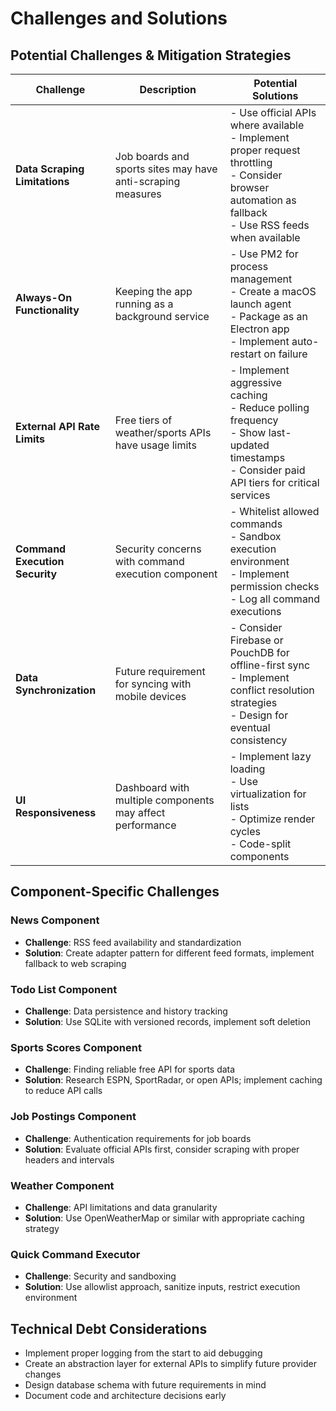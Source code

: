 # Challenges and Solutions

## Potential Challenges & Mitigation Strategies

| Challenge | Description | Potential Solutions |
|-----------|-------------|---------------------|
| **Data Scraping Limitations** | Job boards and sports sites may have anti-scraping measures | - Use official APIs where available<br>- Implement proper request throttling<br>- Consider browser automation as fallback<br>- Use RSS feeds when available |
| **Always-On Functionality** | Keeping the app running as a background service | - Use PM2 for process management<br>- Create a macOS launch agent<br>- Package as an Electron app<br>- Implement auto-restart on failure |
| **External API Rate Limits** | Free tiers of weather/sports APIs have usage limits | - Implement aggressive caching<br>- Reduce polling frequency<br>- Show last-updated timestamps<br>- Consider paid API tiers for critical services |
| **Command Execution Security** | Security concerns with command execution component | - Whitelist allowed commands<br>- Sandbox execution environment<br>- Implement permission checks<br>- Log all command executions |
| **Data Synchronization** | Future requirement for syncing with mobile devices | - Consider Firebase or PouchDB for offline-first sync<br>- Implement conflict resolution strategies<br>- Design for eventual consistency |
| **UI Responsiveness** | Dashboard with multiple components may affect performance | - Implement lazy loading<br>- Use virtualization for lists<br>- Optimize render cycles<br>- Code-split components |

## Component-Specific Challenges

### News Component
- **Challenge**: RSS feed availability and standardization
- **Solution**: Create adapter pattern for different feed formats, implement fallback to web scraping

### Todo List Component
- **Challenge**: Data persistence and history tracking
- **Solution**: Use SQLite with versioned records, implement soft deletion

### Sports Scores Component
- **Challenge**: Finding reliable free API for sports data
- **Solution**: Research ESPN, SportRadar, or open APIs; implement caching to reduce API calls

### Job Postings Component
- **Challenge**: Authentication requirements for job boards
- **Solution**: Evaluate official APIs first, consider scraping with proper headers and intervals

### Weather Component
- **Challenge**: API limitations and data granularity
- **Solution**: Use OpenWeatherMap or similar with appropriate caching strategy

### Quick Command Executor
- **Challenge**: Security and sandboxing
- **Solution**: Use allowlist approach, sanitize inputs, restrict execution environment

## Technical Debt Considerations

- Implement proper logging from the start to aid debugging
- Create an abstraction layer for external APIs to simplify future provider changes
- Design database schema with future requirements in mind
- Document code and architecture decisions early